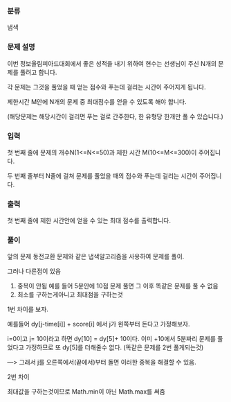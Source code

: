 ### 분류

냅색

### 문제 설명

<p>
이번 정보올림피아드대회에서 좋은 성적을 내기 위하여 현수는 선생님이 주신 N개의 문제를 풀려고 합니다.

각 문제는 그것을 풀었을 때 얻는 점수와 푸는데 걸리는 시간이 주어지게 됩니다.

제한시간 M안에 N개의 문제 중 최대점수를 얻을 수 있도록 해야 합니다.

(해당문제는 해당시간이 걸리면 푸는 걸로 간주한다, 한 유형당 한개만 풀 수 있습니다.)
</p>


### 입력

 <p> 첫 번째 줄에 문제의 개수N(1<=N<=50)과 제한 시간 M(10<=M<=300)이 주어집니다.

두 번째 줄부터 N줄에 걸쳐 문제를 풀었을 때의 점수와 푸는데 걸리는 시간이 주어집니다. </p>

### 출력

 <p>첫 번째 줄에 제한 시간안에 얻을 수 있는 최대 점수를 출력합니다.</p>

### 풀이 

<p>앞의 문제 동전교환 문제와 같은 냅색알고리즘을 사용하여 문제를 풀이.

그러나 다른점이 있음

1. 중복이 안됨 예를 들어 5분안에 10점 문제 풀면 그 이후 똑같은 문제를 풀 수 없음
2. 최소를 구하는게아니고 최대점을 구하는것

1번 차이를 보자. 

예를들어 dy[j-time[i]] + score[i] 에서 j가 왼쪽부터 돈다고 가정해보자.

i=0이고 j= 10이라고 하면 dy[10] = dy[5]+ 10이다. 이미 +10에서 5분짜리 문제를 풀었다고 가정하므로 또 dy[5]를 더해줄수 없다. (똑같은 문제를 2번 풀게되는것)

—> 그래서 j를 오른쪽에서(끝에서)부터 돌면 이러한 중복을 해결할 수 있음.

2번 차이

최대값을 구하는것이므로 Math.min이 아닌 Math.max를 써줌
</p>

